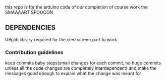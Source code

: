 this repo is for the arduino code of our completion of course work
the SMAAAART SPOOOON

## DEPENDENCIES ##
U8glib library required for the oled screen part to work

### Contribution guidelines ###
keep commits baby steps(small changes for each commit, no huge commits unless all the code changes are completely interdependent)
and make the messages good enough to explain what the change was meant for
